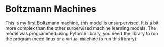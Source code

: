 # Boltzmann Machines
This is my first Boltzmann machine, this model is unsurpervised. It is a bit more complex than the other surpervised machine learning models. 
The model was programmed using Pytorch library, you need the library to run the program (need linux or a virtual machine to run this library).